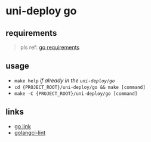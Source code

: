 # uni-deploy go

## requirements

>pls ref: [go requirements](../README.md)

## usage

- `make help` _if already in the `uni-deploy/go`_
- `cd {PROJECT_ROOT}/uni-deploy/go && make [command]`
- `make -C {PROJECT_ROOT}/uni-deploy/go [command]`

## links

- [go link](https://pkg.go.dev/cmd/link)
- [golangci-lint](https://golangci-lint.run)
